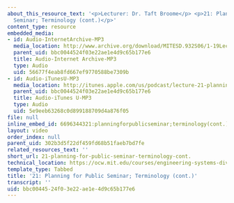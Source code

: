 ```yaml
---
about_this_resource_text: '<p>Lecturer: Dr. Taft Broome</p> <p>21: Planning for Public
  Seminar; Terminology (cont.)</p>'
content_type: resource
embedded_media:
- id: Audio-InternetArchive-MP3
  media_location: http://www.archive.org/download/MITESD.932S06/1-19Lecture21_PlanningForPublicSeminarTerminologycont..mp3
  parent_uid: bbc0044524f03e22ae1e4d9c65b177e6
  title: Audio-Internet Archive-MP3
  type: Audio
  uid: 56677f4eab8fd667ef9770588be7309b
- id: Audio-iTunesU-MP3
  media_location: http://itunes.apple.com/us/podcast/lecture-21-planning-for-public/id341597867?i=63739029
  parent_uid: bbc0044524f03e22ae1e4d9c65b177e6
  title: Audio-iTunes U-MP3
  type: Audio
  uid: 5e9eeb63268c0d899188709d4a876f05
file: null
inline_embed_id: 6696344321:planningforpublicseminar;terminology(cont.)53720238
layout: video
order_index: null
parent_uid: 302b3d5f22df459fd68b51faeb7bd7fe
related_resources_text: ''
short_url: 21-planning-for-public-seminar-terminology-cont.
technical_location: https://ocw.mit.edu/courses/engineering-systems-division/esd-932-engineering-ethics-spring-2006/audio-lectures/21-planning-for-public-seminar-terminology-cont.
template_type: Tabbed
title: '21: Planning for Public Seminar; Terminology (cont.)'
transcript: ''
uid: bbc00445-24f0-3e22-ae1e-4d9c65b177e6
---
```

